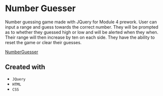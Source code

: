# Number Guesser
Number guessing game made with JQuery for Module 4 prework. User can input a range and guess towards the correct number. They will be prompted as to whether they guessed high or low and will be alerted when they when. Their range will then increase by ten on each side. They have the ability to reset the game or clear their guesses.

[NumberGuesser](https://mgoodhart5.github.io/number-guesser/)


## Created with

* `JQuery`
* `HTML`
* `CSS`

